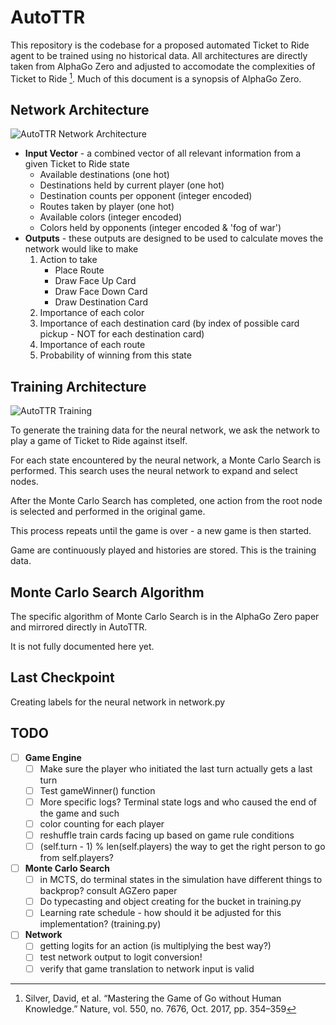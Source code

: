 # AutoTTR
This repository is the codebase for a proposed automated Ticket to Ride agent to be trained using no historical data.
All architectures are directly taken from AlphaGo Zero and adjusted to accomodate the complexities of Ticket to Ride [^1]. Much of this document is a synopsis of AlphaGo Zero.

## Network Architecture
![AutoTTR Network Architecture](https://i.imgur.com/Hb0PGU3.png)

+ **Input Vector** - a combined vector of all relevant information from a given Ticket to Ride state
  - Available destinations (one hot)
  - Destinations held by current player (one hot)
  - Destination counts per opponent (integer encoded)
  - Routes taken by player (one hot)
  - Available colors (integer encoded)
  - Colors held by opponents (integer encoded & 'fog of war')
+ **Outputs** - these outputs are designed to be used to calculate moves the network would like to make
  1. Action to take
       + Place Route
       + Draw Face Up Card
       + Draw Face Down Card
       + Draw Destination Card
  2. Importance of each color
  3. Importance of each destination card (by index of possible card pickup - NOT for each destination card)
  4. Importance of each route
  5. Probability of winning from this state

## Training Architecture
![AutoTTR Training](https://i.imgur.com/5tU1ZwM.png)

To generate the training data for the neural network, we ask the network to play a game of Ticket to Ride against itself.

For each state encountered by the neural network, a Monte Carlo Search is performed. This search uses the neural network to expand and select nodes.

After the Monte Carlo Search has completed, one action from the root node is selected and performed in the original game.

This process repeats until the game is over - a new game is then started. 

Game are continuously played and histories are stored. This is the training data.

## Monte Carlo Search Algorithm

The specific algorithm of Monte Carlo Search is in the AlphaGo Zero paper and mirrored directly in AutoTTR. 

It is not fully documented here yet.

## Last Checkpoint

Creating labels for the neural network in network.py

## TODO

- [ ] **Game Engine**
  - [ ] Make sure the player who initiated the last turn actually gets a last turn
  - [ ] Test gameWinner() function
  - [ ] More specific logs? Terminal state logs and who caused the end of the game and such
  - [ ] color counting for each player
  - [ ] reshuffle train cards facing up based on game rule conditions
  - [ ] (self.turn - 1) % len(self.players) the way to get the right person to go from self.players?
- [ ] **Monte Carlo Search**
  - [ ] in MCTS, do terminal states in the simulation have different things to backprop? consult AGZero paper
  - [ ] Do typecasting and object creating for the bucket in training.py
  - [ ] Learning rate schedule - how should it be adjusted for this implementation? (training.py)
- [ ] **Network**
  - [ ] getting logits for an action (is multiplying the best way?)
  - [ ] test network output to logit conversion!
  - [ ] verify that game translation to network input is valid

[^1]: Silver, David, et al. “Mastering the Game of Go without Human Knowledge.” 
Nature, vol. 550, no. 7676, Oct. 2017, pp. 354–359
